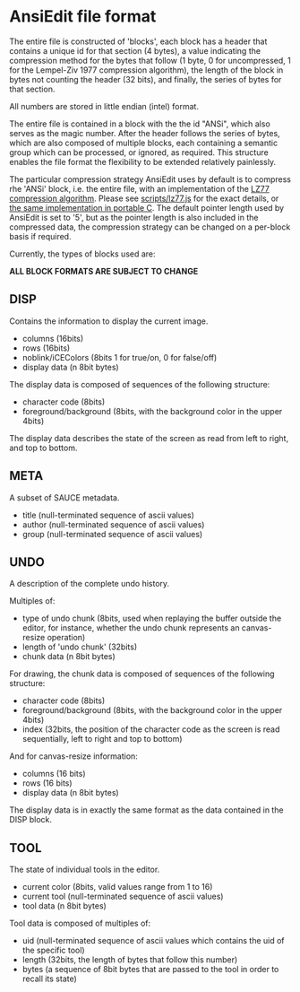 # AnsiEdit file format

The entire file is constructed of 'blocks', each block has a header that contains a unique id for that section (4 bytes), a value indicating the compression method for the bytes that follow (1 byte, 0 for uncompressed, 1 for the Lempel-Ziv 1977 compression algorithm), the length of the block in bytes not counting the header (32 bits), and finally, the series of bytes for that section.

All numbers are stored in little endian (intel) format.

The entire file is contained in a block with the the id "ANSi", which also serves as the magic number. After the header follows the series of bytes, which are also composed of multiple blocks, each containing a semantic group which can be processed, or ignored, as required. This structure enables the file format the flexibility to be extended relatively painlessly.

The particular compression strategy AnsiEdit uses by default is to compress rhe 'ANSi' block, i.e. the entire file, with an implementation of the [LZ77 compression algorithm](http://en.wikipedia.org/wiki/LZ77_and_LZ78). Please see [scripts/lz77.js](scripts/lz77.js) for the exact details, or [the same implementation in portable C](https://github.com/andyherbert/andyh.org/blob/master/_posts/2013-06-22-LZ1-Postscript.markdown). The default pointer length used by AnsiEdit is set to '5', but as the pointer length is also included in the compressed data, the compression strategy can be changed on a per-block basis if required.

Currently, the types of blocks used are:

**ALL BLOCK FORMATS ARE SUBJECT TO CHANGE**

## DISP

Contains the information to display the current image.

  - columns (16bits)
  - rows (16bits)
  - noblink/iCEColors (8bits 1 for true/on, 0 for false/off)
  - display data (n 8bit bytes)

The display data is composed of sequences of the following structure:

  - character code (8bits)
  - foreground/background (8bits, with the background color in the upper 4bits)

The display data describes the state of the screen as read from left to right, and top to bottom.

## META

A subset of SAUCE metadata.

  - title (null-terminated sequence of ascii values)
  - author (null-terminated sequence of ascii values)
  - group (null-terminated sequence of ascii values)

## UNDO

A description of the complete undo history.

Multiples of:

  - type of undo chunk (8bits, used when replaying the buffer outside the editor, for instance, whether the undo chunk represents an canvas-resize operation)
  - length of 'undo chunk' (32bits)
  - chunk data (n 8bit bytes)
 
For drawing, the chunk data is composed of sequences of the following structure:

  - character code (8bits)
  - foreground/background (8bits, with the background color in the upper 4bits)
  - index (32bits, the position of the character code as the screen is read sequentially, left to right and top to bottom)

And for canvas-resize information:

  - columns (16 bits)
  - rows (16 bits)
  - display data (n 8bit bytes)

The display data is in exactly the same format as the data contained in the DISP block.

## TOOL

The state of individual tools in the editor.

  - current color (8bits, valid values range from 1 to 16)  
  - current tool (null-terminated sequence of ascii values)
  - tool data (n 8bit bytes)

Tool data is composed of multiples of:

  - uid (null-terminated sequence of ascii values which contains the uid of the specific tool)
  - length (32bits, the length of bytes that follow this number)
  - bytes (a sequence of 8bit bytes that are passed to the tool in order to recall its state)

